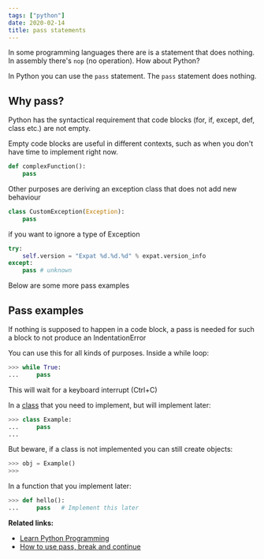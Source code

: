 ```yaml
---
tags: ["python"]
date: 2020-02-14
title: pass statements
---
```

In some programming languages there are is a statement that does nothing. In assembly there's `nop` (no operation). How about Python?

In Python you can use the `pass` statement. The `pass` statement does nothing.

## Why pass?

Python has the syntactical requirement that code blocks (for, if, except, def, class etc.) are not empty. 

Empty code blocks are useful in different contexts, such as when you don't have time to implement right now. 

```python
def complexFunction():
    pass
```

Other purposes are deriving an exception class that does not add new behaviour

```python
class CustomException(Exception):
    pass
```

if you want to ignore a type of Exception

```python
try:
    self.version = "Expat %d.%d.%d" % expat.version_info
except:
    pass # unknown
```

Below are some more pass examples

## Pass examples

If nothing is supposed to happen in a code block, a pass is needed for such a block to not produce an IndentationError


You can use this for all kinds of purposes. Inside a while loop:

```python
>>> while True:
...     pass 
```

This will wait for a keyboard interrupt (Ctrl+C)

In a <a href="https://pythonbasics.org/class/">class</a> that you need to implement, but will implement later:


```python
>>> class Example:
...     pass
...
```

But beware, if a class is not implemented you can still create objects:

```python
>>> obj = Example()
>>> 
```

In a function that you implement later:

```python
>>> def hello():
...     pass   # Implement this later
```

**Related links:**
* <a href="https://pythonbasics.org">Learn Python Programming</a>
* <a href="https://medium.com/better-programming/how-to-use-pass-break-and-continue-in-python-6e0201fc032a">How to use pass, break and continue</a>
